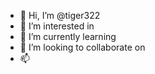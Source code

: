 - 👋 Hi, I’m @tiger322 
- 👀 I’m interested in 
- 🌱 I’m currently learning 
- 💞️ I’m looking to collaborate on 
- 📫 
<!---
tiger322/tiger322 is a ✨ special ✨ repository because its `README.md` (this file) appears on your GitHub profile.
You can click the Preview link to take a look at your changes.
--->
